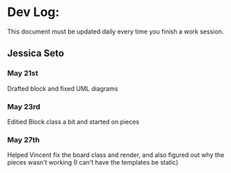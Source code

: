 # Dev Log:

This document must be updated daily every time you finish a work session.

## Jessica Seto

### May 21st
Drafted block and fixed UML diagrams

### May 23rd
Editied Block class a bit and started on pieces

### May 27th
Helped Vincent fix the board class and render, and also figured out why the pieces wasn't working (I can't have the templates be static)
